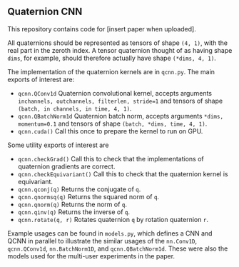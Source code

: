 ## Quaternion CNN

This repository contains code for [insert paper when uploaded].

All quaternions should be represented as tensors of shape `(4, 1)`, with the real part in the zeroth index. A tensor quaternion thought of as having shape `dims`, for example, should therefore actually have shape `(*dims, 4, 1)`.

The implementation of the quaternion kernels are in `qcnn.py`. The main exports of interest are:
* `qcnn.QConv1d` Quaternion convolutional kernel, accepts arguments `inchannels, outchannels, filterlen, stride=1` and tensors of shape `(batch, in channels, in time, 4, 1)`.
* `qcnn.QBatchNorm1d` Quaternion batch norm, accepts arguments `*dims, momentum=0.1` and tensors of shape `(batch, *dims, time, 4, 1)`.
* `qcnn.cuda()` Call this once to prepare the kernel to run on GPU.

Some utility exports of interest are
* `qcnn.checkGrad()` Call this to check that the implementations of quaternion gradients are correct.
* `qcnn.checkEquivariant()` Call this to check that the quaternion kernel is equivariant.
* `qcnn.qconj(q)` Returns the conjugate of `q`.
* `qcnn.qnormsq(q)` Returns the squared norm of `q`.
* `qcnn.qnorm(q)` Returns the norm of `q`.
* `qcnn.qinv(q)` Returns the inverse of `q`.
* `qcnn.rotate(q, r)` Rotates quaternion `q` by rotation quaternion `r`.

Example usages can be found in `models.py`, which defines a CNN and QCNN in parallel to illustrate the similar usages of the `nn.Conv1D`, `qcnn.QConv1d`, `nn.BatchNorm1D`, and `qcnn.QBatchNorm1d`. These were also the models used for the multi-user experiments in the paper.